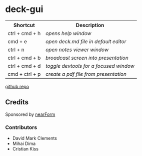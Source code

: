 # deck-gui

 <table cellpadding="0">
    <tbody>
      <tr>
        <th>Shortcut</th>
        <th>Description</th>
      </tr>
      <tr>
        <td>ctrl + cmd + h</td>
        <td style="font-style: italic">opens help window</td>
      </tr>
      <tr>
        <td>cmd + e</td>
        <td style="font-style: italic">open deck.md file in default editor</td>
      </tr>
      <tr>
        <td>ctrl + n</td>
        <td style="font-style: italic">open notes viewer window</td>
      </tr>
      <tr>
        <td>ctrl + cmd + b</td>
        <td style="font-style: italic">broadcast screen into presentation</td>
      </tr>
      <tr>
        <td>ctrl + cmd + d</td>
        <td style="font-style: italic">toggle devtools for a focused
        window</td>
      </tr>
      <tr>
        <td>cmd + ctrl + p</td>
        <td style="font-style: italic">create a pdf file from presentation</td>
      </tr>
    </tbody>
  </table>
  <p class="links"><a href="http://github.com/nearform/deck-app" target=
  "_blank">github repo</a></p>
  <h2>Credits</h2>
  <p>Sponsored by <a href="http://nearform.com">nearForm</a></p>
  <h3>Contributors</h3>
  <ul>
    <li>David Mark Clements</li>
    <li>Mihai Dima</li>
    <li>Cristian Kiss</li>
  </ul>
